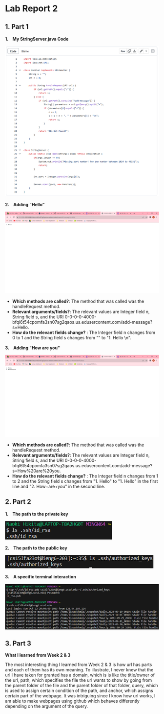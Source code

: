 # Lab Report 2
## 1. Part 1
**1.　My StringServer.java Code**

![Image](StringServer.png)

**2.　Adding "Hello"**

![Image](Hello.png)

* **Which methods are called?**: The method that was called was the handleRequest method.
* **Relevant arguments/fields?**: The relevant values are Integer field n, String field s, and the URI 0-0-0-0-4000-bfql6t54cpomfa3sn07sg2qaos.us.edusercontent.com/add-message?s=Hello.
* **How do the relevant fields change?** : The Integer field n changes from 0 to 1 and the String field s changes from "" to "1. Hello \n".

**3.　Adding "How are you"**

![Image](How%20are%20you.png)

* **Which methods are called?**: The method that was called was the handleRequest method.
* **Relevant arguments/fields?**: The relevant values are Integer field n, String field s, and the URI 0-0-0-0-4000-bfql6t54cpomfa3sn07sg2qaos.us.edusercontent.com/add-message?s=How%20are%20you.
* **How do the relevant fields change?** : The Integer field n changes from 1 to 2 and the String field s changes from "1. Hello" to "1. Hello" in the first line and "2. How+are+you" in the second line.

## 2. Part 2
**1.　The path to the private key**

![Image](private%20key%20path.png)

**2.　The path to the public key**

![Image](public%20key%20path.png)

**3.　A specific terminal interaction**

![Image](terminal%20interaction.png)

## 3. Part 3
**What I learned from Week 2 & 3**

The most interesting thing I learned from Week 2 & 3 is how url has parts and each of them has its own meaning. To illustrate, I never knew that the url I have taken for granted has a domain, which is is like the title/owner of the url, path, which specifies the file the url wants to show by going from the parent folder of the file and the parent folder of that folder, query, which is used to assign certain condition of the path, and anchor, which assigns certain part of the webpage. It was intriguing since I know how url works, I am able to make webpages using github which behaves differently depending on the argument of the query. 
